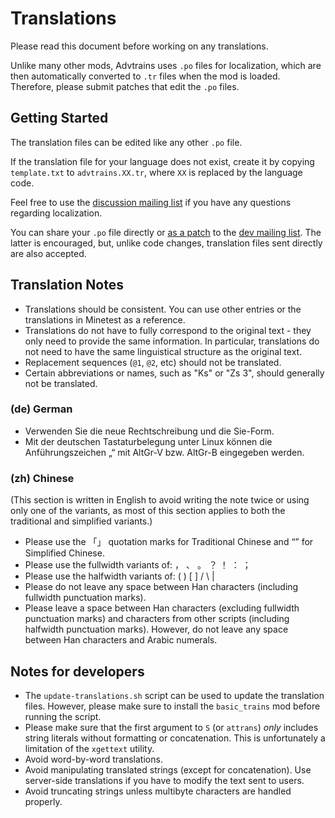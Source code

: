 # Translations
Please read this document before working on any translations.

Unlike many other mods, Advtrains uses `.po` files for localization,
which are then automatically converted to `.tr` files when the mod is
loaded. Therefore, please submit patches that edit the `.po` files.

## Getting Started
The translation files can be edited like any other `.po` file.

If the translation file for your language does not exist, create it by
copying `template.txt` to `advtrains.XX.tr`, where `XX` is replaced by
the language code.

Feel free to use the [discussion mailing list][srht-discuss] if you
have any questions regarding localization.

You can share your `.po` file directly or [as a patch][gsm] to the [dev
mailing list][srht-devel]. The latter is encouraged, but, unlike code
changes, translation files sent directly are also accepted.

[tr-format]: https://minetest.gitlab.io/minetest/translations/#translation-file-format
[srht-discuss]: https://lists.sr.ht/~gpcf/advtrains-discuss
[srht-devel]: https://lists.sr.ht/~gpcf/advtrains-devel
[gsm]: https://git-send-email.io

## Translation Notes
* Translations should be consistent. You can use other entries or the
translations in Minetest as a reference.
* Translations do not have to fully correspond to the original text -
they only need to provide the same information. In particular,
translations do not need to have the same linguistical structure as the
original text.
* Replacement sequences (`@1`, `@2`, etc) should not be translated.
* Certain abbreviations or names, such as "Ks" or "Zs 3", should
generally not be translated.

### (de) German
* Verwenden Sie die neue Rechtschreibung und die Sie-Form.
* Mit der deutschen Tastaturbelegung unter Linux können die
Anführungszeichen „“ mit AltGr-V bzw. AltGr-B eingegeben werden.

### (zh) Chinese
(This section is written in English to avoid writing the note twice or
using only one of the variants, as most of this section applies to both
the traditional and simplified variants.)

* Please use the 「」 quotation marks for Traditional Chinese and “”
for Simplified Chinese.
* Please use the fullwidth variants of: ， 、 。 ？ ！ ： ；
* Please use the halfwidth variants of: ( ) [ ] / \ |
* Please do not leave any space between Han characters (including
fullwidth punctuation marks).
* Please leave a space between Han characters (excluding fullwidth
punctuation marks) and characters from other scripts (including
halfwidth punctuation marks). However, do not leave any space between
Han characters and Arabic numerals.

## Notes for developers
* The `update-translations.sh` script can be used to update the
translation files. However, please make sure to install the
`basic_trains` mod before running the script.
* Please make sure that the first argument to `S` (or `attrans`) _only_
includes string literals without formatting or concatenation. This is
unfortunately a limitation of the `xgettext` utility.
* Avoid word-by-word translations.
* Avoid manipulating translated strings (except for concatenation). Use
server-side translations if you have to modify the text sent to users.
* Avoid truncating strings unless multibyte characters are handled
properly.
